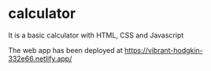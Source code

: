 # calculator
It is a basic calculator with HTML, CSS and Javascript

The web app has been deployed at https://vibrant-hodgkin-332e66.netlify.app/
